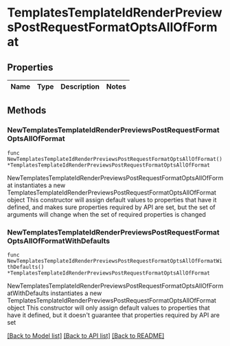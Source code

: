 # TemplatesTemplateIdRenderPreviewsPostRequestFormatOptsAllOfFormat

## Properties

Name | Type | Description | Notes
------------ | ------------- | ------------- | -------------

## Methods

### NewTemplatesTemplateIdRenderPreviewsPostRequestFormatOptsAllOfFormat

`func NewTemplatesTemplateIdRenderPreviewsPostRequestFormatOptsAllOfFormat() *TemplatesTemplateIdRenderPreviewsPostRequestFormatOptsAllOfFormat`

NewTemplatesTemplateIdRenderPreviewsPostRequestFormatOptsAllOfFormat instantiates a new TemplatesTemplateIdRenderPreviewsPostRequestFormatOptsAllOfFormat object
This constructor will assign default values to properties that have it defined,
and makes sure properties required by API are set, but the set of arguments
will change when the set of required properties is changed

### NewTemplatesTemplateIdRenderPreviewsPostRequestFormatOptsAllOfFormatWithDefaults

`func NewTemplatesTemplateIdRenderPreviewsPostRequestFormatOptsAllOfFormatWithDefaults() *TemplatesTemplateIdRenderPreviewsPostRequestFormatOptsAllOfFormat`

NewTemplatesTemplateIdRenderPreviewsPostRequestFormatOptsAllOfFormatWithDefaults instantiates a new TemplatesTemplateIdRenderPreviewsPostRequestFormatOptsAllOfFormat object
This constructor will only assign default values to properties that have it defined,
but it doesn't guarantee that properties required by API are set


[[Back to Model list]](../README.md#documentation-for-models) [[Back to API list]](../README.md#documentation-for-api-endpoints) [[Back to README]](../README.md)


